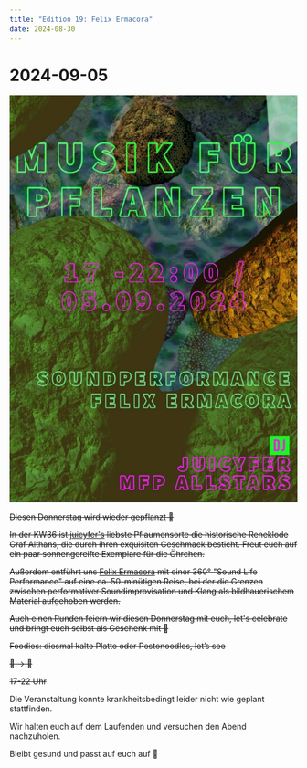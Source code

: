 ```yaml
---
title: "Edition 19: Felix Ermacora"
date: 2024-08-30
---
```


# 2024-09-05

![](./240905.jpg)

<s>Diesen Donnerstag wird wieder gepflanzt 🌿</s>

<s>In der KW36 ist [juicyfer's](https://soundcloud.com/lucyphp) liebste Pflaumensorte die historische Reneklode Graf Althans, die durch ihren exquisiten Geschmack besticht. Freut euch auf ein paar sonnengereifte Exemplare für die Öhrchen.</s>

<s>Außerdem entführt uns [Felix Ermacora](https://www.felixermacora.de) mit einer 360° "Sound Life Performance" auf eine ca. 50-minütigen Reise, bei der die Grenzen zwischen performativer Soundimprovisation und Klang als bildhauerischem Material aufgehoben werden.</s>

<s>Auch einen Runden feiern wir diesen Donnerstag mit euch, let's celebrate und bringt euch selbst als Geschenk mit 🎈</s>

<s>Foodies: diesmal kalte Platte oder Pestonoodles, let’s see</s>

<s>🥙 → 🍻</s>

<s>17-22 Uhr</s>


Die Veranstaltung konnte krankheitsbedingt leider nicht wie geplant stattfinden. 

Wir halten euch auf dem Laufenden und versuchen den Abend nachzuholen. 

Bleibt gesund und passt auf euch auf 🍂
